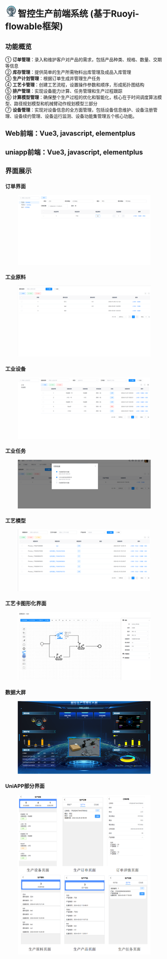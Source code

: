 # <img src="logo.png" alt="ai-industry" width="40" height="40" />智控生产前端系统 (基于Ruoyi-flowable框架)

## 功能概览
① **订单管理**：录入和维护客户对产品的需求，包括产品种类、规格、数量、交期等信息  
② **库存管理**：提供简单的生产所需物料出库管理及成品入库管理  
③ **生产计划管理**：根据订单生成并管理生产任务  
④ **工艺卡管理**：创建工艺流程，设置操作参数和顺序，形成拓扑图结构  
⑤ **排产管理**：实现设备能力计算、任务管理和生产过程跟踪  
⑥ **计算模型管理**：确保整个生产过程的优化和智能化，核心在于时间调度算法模型、路径规划模型和机械臂动作规划模型三部分  
⑦ **设备管理**：实现对设备信息的全方面管理，包括设备信息维护、设备注册管理、设备续约管理、设备运行监测、设备功能集管理五个核心功能。

## Web前端：Vue3, javascript, elementplus
## uniapp前端：Vue3, javascript, elementplus
## 界面展示
### 订单界面
<figure>
  <img src="order.png" alt="order" />
</figure>

### 工业原料
<figure>
  <img src="material.png" alt="material" />
</figure>

### 工业设备
<figure>
  <img src="eq.png" alt="eq" />
</figure>

### 工业任务
<figure>
  <img src="task.png" alt="task" />
</figure>

### 工艺模型
<figure>
  <img src="model.png" alt="model" />
</figure>

### 工艺卡图形化界面
<figure>
  <img src="makemodel.png" alt="makemodel" />
</figure>

### 数据大屏
<figure>
  <img src="data.png" alt="data" />
</figure>

### UniAPP部分界面
<figure>
  <img src="app.png" alt="uniapp" />
</figure>
